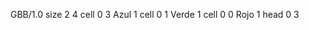 <gs-board> GBB/1.0
size 2 4
cell 0 3 Azul 1 
cell 0 1 Verde 1 
cell 0 0 Rojo 1 
head 0 3
 </gs-board>